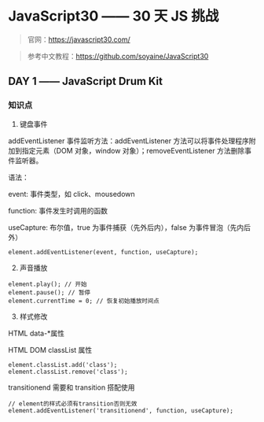 # JavaScript30 —— 30 天 JS 挑战

> 官网：https://javascript30.com/

> 参考中文教程：https://github.com/soyaine/JavaScript30

## DAY 1 —— JavaScript Drum Kit

### 知识点

1. 键盘事件

addEventListener 事件监听方法：addEventListener 方法可以将事件处理程序附加到指定元素（DOM 对象，window 对象）；removeEventListener 方法删除事件监听器。

语法：

event: 事件类型，如 click、mousedown

function: 事件发生时调用的函数

useCapture: 布尔值，true 为事件捕获（先外后内），false 为事件冒泡（先内后外）

```
element.addEventListener(event, function, useCapture);
```

2. 声音播放

```
element.play(); // 开始
element.pause(); // 暂停
element.currentTime = 0; // 恢复初始播放时间点
```

3. 样式修改

HTML data-\*属性

HTML DOM classList 属性

```
element.classList.add('class');
element.classList.remove('class');
```

transitionend 需要和 transition 搭配使用

```
// element的样式必须有transition否则无效
element.addEventListener('transitionend', function, useCapture);
```
